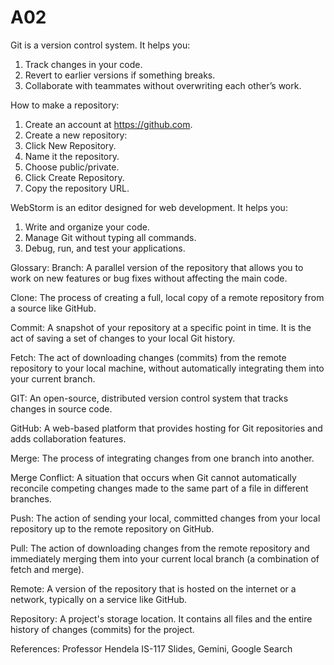 # A02

Git is a version control system. It helps you:

1. Track changes in your code.
2. Revert to earlier versions if something breaks.
3. Collaborate with teammates without overwriting each other’s work.


How to make a repository:
1. Create an account at https://github.com.
2. Create a new repository:
3. Click New Repository.
4. Name it the repository.
5. Choose public/private.
6. Click Create Repository.
7. Copy the repository URL.


WebStorm is an editor designed for web development. It helps you:

1. Write and organize your code.
2. Manage Git without typing all commands.
3. Debug, run, and test your applications.



Glossary:
Branch: A parallel version of the repository that allows you to work on new features or bug fixes without affecting the main code.

Clone: The process of creating a full, local copy of a remote repository from a source like GitHub.

Commit: A snapshot of your repository at a specific point in time. It is the act of saving a set of changes to your local Git history.

Fetch: The act of downloading changes (commits) from the remote repository to your local machine, without automatically integrating them into your current branch.

GIT: An open-source, distributed version control system that tracks changes in source code.

GitHub: A web-based platform that provides hosting for Git repositories and adds collaboration features.

Merge: The process of integrating changes from one branch into another.

Merge Conflict: A situation that occurs when Git cannot automatically reconcile competing changes made to the same part of a file in different branches.

Push: The action of sending your local, committed changes from your local repository up to the remote repository on GitHub.

Pull: The action of downloading changes from the remote repository and immediately merging them into your current local branch (a combination of fetch and merge).

Remote: A version of the repository that is hosted on the internet or a network, typically on a service like GitHub.

Repository: A project's storage location. It contains all files and the entire history of changes (commits) for the project.




References: Professor Hendela IS-117 Slides, Gemini, Google Search